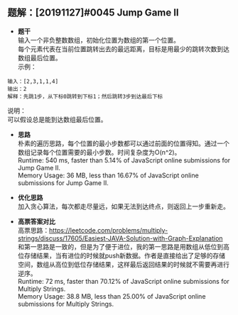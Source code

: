 ## 题解：[20191127]#0045 Jump Game II
- **题干**   
输入一个非负整数数组，初始化位置为数组的第一个位置。     
每个元素代表在当前位置跳转出去的最远距离，目标是用最少的跳转次数到达数组最后位置。   
示例：    
```
输入：[2,3,1,1,4]
输出：2
解释：先跳1步，从下标0跳转到下标1；然后跳转3步到达最后下标
```
说明：   
可以假设总是能到达数组最后位置。    

- **思路**   
朴素的遍历思路，每个位置的最小步数都可以通过前面的位置得知。通过一个数组记录每个位置需要的最小步数。时间复杂度为O(n^2)。       
Runtime: 540 ms, faster than 5.14% of JavaScript online submissions for Jump Game II.   
Memory Usage: 36 MB, less than 16.67% of JavaScript online submissions for Jump Game II.   


- **优化思路**   
加入贪心算法，每次都走尽量远，如果无法到达终点，则返回上一步重新走。   


- **高票答案对比**   
高票思路：https://leetcode.com/problems/multiply-strings/discuss/17605/Easiest-JAVA-Solution-with-Graph-Explanation   
和第一思路是一致的，但是为了便于进位，我的第一思路是用数组从低位到高位存储结果，当有进位的时候就push新数据。作者是直接给出了足够的存储空间，数组从高位到低位存储结果，这样最后返回结果的时候就不需要再进行逆序。  
Runtime: 72 ms, faster than 70.12% of JavaScript online submissions for Multiply Strings.   
Memory Usage: 38.8 MB, less than 25.00% of JavaScript online submissions for Multiply Strings.     
